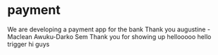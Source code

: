 # payment
We are developing a payment app for the bank 
Thank you augustine - Maclean Awuku-Darko Sem
Thank you for showing up
hellooooo
hello trigger
hi guys